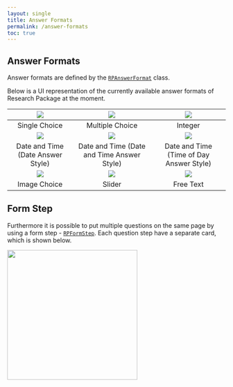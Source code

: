 ```yaml
---
layout: single
title: Answer Formats
permalink: /answer-formats
toc: true
---
```


## Answer Formats

Answer formats are defined by the [`RPAnswerFormat`](https://pub.dev/documentation/research_package/latest/research_package_model/RPAnswerFormat-class.html) class.

Below is a UI representation of the currently available answer formats of Research Package at the moment.

|  <img src="https://raw.githubusercontent.com/cph-cachet/research.package/gh-pages/assets/images/SingleChoiceStep.png"> |  <img src="https://raw.githubusercontent.com/cph-cachet/research.package/gh-pages/assets/images/MultiChoiceStep.png"> |   <img src="https://raw.githubusercontent.com/cph-cachet/research.package/gh-pages/assets/images/IntegerStep.png">|
|:-:|:-:|:-:|
| Single Choice  |Multiple Choice   |  Integer |
| <img src="https://raw.githubusercontent.com/cph-cachet/research.package/gh-pages/assets/images/DateStep.png">  | <img src="https://raw.githubusercontent.com/cph-cachet/research.package/gh-pages/assets/images/DateTimeStep.png">  |  <img src="https://raw.githubusercontent.com/cph-cachet/research.package/gh-pages/assets/images/DateTimeAnswerFormat_TimeOfDay.png"> |
| Date and Time (Date Answer Style)  | Date and Time (Date and Time Answer Style)  |  Date and Time (Time of Day Answer Style) |
| <img src="https://raw.githubusercontent.com/cph-cachet/research.package/gh-pages/assets/images/ImageStep.png">  |  <img src="https://raw.githubusercontent.com/cph-cachet/research.package/gh-pages/assets/images/ScaleStep.png"> |  <img src="https://raw.githubusercontent.com/cph-cachet/research.package/gh-pages/assets/images/FreeTextStep.png"> |
| Image Choice  | Slider  | Free Text  |

## Form Step

Furthermore it is possible to put multiple questions on the same page by using a form step - [`RPFormStep`](https://pub.dev/documentation/research_package/latest/research_package_model/RPFormStep-class.html). 
Each question step have a separate card, which is shown below. 

<img src="https://raw.githubusercontent.com/cph-cachet/research.package/gh-pages/assets/images/FormStep.png" width="300">

